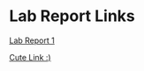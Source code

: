 # Lab Report Links
[Lab Report 1](https://shashankvenkatramani.github.io/cse15l-lab-reports/lab-report-1-week-2.html)

[Cute Link :)](https://shashankvenkatramani.github.io/cse15l-lab-reports/test.html)
